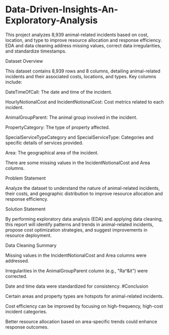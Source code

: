 # Data-Driven-Insights-An-Exploratory-Analysis
This project analyzes 8,939 animal-related incidents based on cost, location, and type to improve resource allocation and response efficiency. EDA and data cleaning address missing values, correct data irregularities, and standardize timestamps.

Dataset Overview

This dataset contains 8,939 rows and 8 columns, detailing animal-related incidents and their associated costs, locations, and types. Key columns include:

DateTimeOfCall: The date and time of the incident.

HourlyNotionalCost and IncidentNotionalCost: Cost metrics related to each incident.

AnimalGroupParent: The animal group involved in the incident.

PropertyCategory: The type of property affected.

SpecialServiceTypeCategory and SpecialServiceType: Categories and specific details of services provided.

Area: The geographical area of the incident.

There are some missing values in the IncidentNotionalCost and Area columns.

Problem Statement

Analyze the dataset to understand the nature of animal-related incidents, their costs, and geographic distribution to improve resource allocation and response efficiency.

Solution Statement

By performing exploratory data analysis (EDA) and applying data cleaning, this report will identify patterns and trends in animal-related incidents, propose cost optimization strategies, and suggest improvements in resource deployment.

Data Cleaning Summary

Missing values in the IncidentNotionalCost and Area columns were addressed.

Irregularities in the AnimalGroupParent column (e.g., "Ra^&it") were corrected.

Date and time data were standardized for consistency.
#Conclusion

Certain areas and property types are hotspots for animal-related incidents.

Cost efficiency can be improved by focusing on high-frequency, high-cost incident categories.

Better resource allocation based on area-specific trends could enhance response outcomes.

